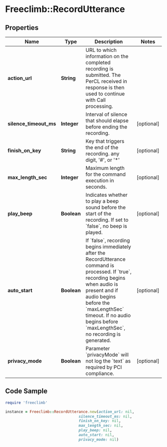 # Freeclimb::RecordUtterance

## Properties

Name | Type | Description | Notes
------------ | ------------- | ------------- | -------------
**action_url** | **String** | URL to which information on the completed recording is submitted. The PerCL received in response is then used to continue with Call processing. | 
**silence_timeout_ms** | **Integer** | Interval of silence that should elapse before ending the recording. | [optional] 
**finish_on_key** | **String** | Key that triggers the end of the recording. any digit, &#39;#&#39;, or &#39;*&#39; | [optional] 
**max_length_sec** | **Integer** | Maximum length for the command execution in seconds. | [optional] 
**play_beep** | **Boolean** | Indicates whether to play a beep sound before the start of the recording. If set to &#x60;false&#x60;, no beep is played. | [optional] 
**auto_start** | **Boolean** | If &#x60;false&#x60;, recording begins immediately after the RecordUtterance command is processed. If &#x60;true&#x60;, recording begins when audio is present and if audio begins before the &#x60;maxLengthSec&#x60; timeout. If no audio begins before &#x60;maxLengthSec&#x60;, no recording is generated. | [optional] 
**privacy_mode** | **Boolean** | Parameter &#x60;privacyMode&#x60; will not log the &#x60;text&#x60; as required by PCI compliance. | [optional] 

## Code Sample

```ruby
require 'freeclimb'

instance = Freeclimb::RecordUtterance.new(action_url: nil,
                                 silence_timeout_ms: nil,
                                 finish_on_key: nil,
                                 max_length_sec: nil,
                                 play_beep: nil,
                                 auto_start: nil,
                                 privacy_mode: nil)
```


